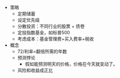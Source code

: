 - 策略
	- 定期储蓄
	- 设定优先级
	- 分散投资：不同行业的股票 + 债卷
	- 定投指数基金，如标普500
	- 考虑成本：基金管理费+买入费率+税收
- 概念
	- 72/利率=翻倍所需的年数
	- 预测悖论
		- 假如能预测明天的价格，价格在今天就变动了。
	- 风险和收益成正比